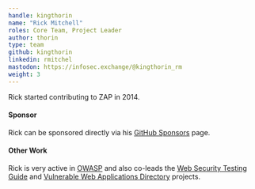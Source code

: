 ```yaml
---
handle: kingthorin
name: "Rick Mitchell"
roles: Core Team, Project Leader
author: thorin
type: team
github: kingthorin
linkedin: rmitchel
mastodon: https://infosec.exchange/@kingthorin_rm
weight: 3
---
```

Rick started contributing to ZAP in 2014.

#### Sponsor

Rick can be sponsored directly via his [GitHub Sponsors](https://github.com/sponsors/kingthorin/) page.

#### Other Work

Rick is very active in [OWASP](https://owasp.org/) and also co-leads the 
[Web Security Testing Guide](https://owasp.org/www-project-web-security-testing-guide/) and 
[Vulnerable Web Applications Directory](https://owasp.org/www-project-vulnerable-web-applications-directory/)
projects.
